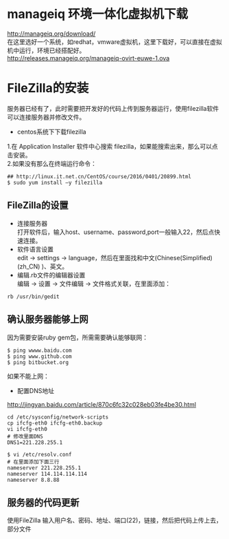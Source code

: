 # manageiq 环境一体化虚拟机下载 #
http://manageiq.org/download/     
在这里选好一个系统，如redhat，vmware虚拟机，这里下载好，可以直接在虚拟机中运行，环境已经搭配好。    
http://releases.manageiq.org/manageiq-ovirt-euwe-1.ova

# FileZilla的安装 #
服务器已经有了，此时需要把开发好的代码上传到服务器运行，使用filezilla软件可以连接服务器并修改文件。   

* centos系统下下载filezilla    

1.在 Application Installer 软件中心搜索 filezilla，如果能搜索出来，那么可以点击安装。     
2.如果没有那么在终端运行命令：    
```
## http://linux.it.net.cn/CentOS/course/2016/0401/20899.html  
$ sudo yum install –y filezilla
```     

## FileZilla的设置 ##

* 连接服务器    
打开软件后，输入host、username、password,port一般输入22，然后点快速连接。      
* 软件语言设置    
edit -> settings -> language，然后在里面找和中文(Chinese(Simplified)(zh_CN) )、英文。      
* 编辑.rb文件的编辑器设置    
编辑 -> 设置 -> 文件编辑 -> 文件格式关联，在里面添加：
```
rb /usr/bin/gedit
```   
## 确认服务器能够上网 ##
因为需要安装ruby gem包，所需需要确认能够联网：   
```
$ ping wwww.baidu.com
$ ping www.github.com
$ ping bitbucket.org
```  
如果不能上网：    

* 配置DNS地址     

http://jingyan.baidu.com/article/870c6fc32c028eb03fe4be30.html    

```
cd /etc/sysconfig/network-scripts
cp ifcfg-eth0 ifcfg-eth0.backup
vi ifcfg-eth0
# 修改里面DNS
DNS1=221.228.255.1   
```    
```
$ vi /etc/resolv.conf 
# 在里面添加下面三行
nameserver 221.228.255.1
nameserver 114.114.114.114
nameserver 8.8.88
```

## 服务器的代码更新 ##

使用FileZilla 输入用户名、密码、地址、端口(22)，链接，然后把代码上传上去，部分文件


